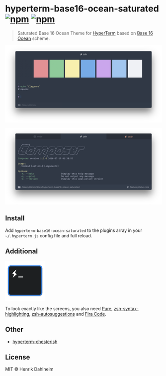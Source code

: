 # hyperterm-base16-ocean-saturated [![npm](https://img.shields.io/npm/v/hyperterm-base16-ocean-saturated.svg?maxAge=86400?style=flat-square)](https://www.npmjs.com/package/hyperterm-base16-ocean-saturated)  [![npm](https://img.shields.io/npm/dt/hyperterm-base16-ocean-saturated.svg?maxAge=86400?style=flat-square)](https://www.npmjs.com/package/hyperterm-base16-ocean-saturated)

> Saturated Base 16 Ocean Theme for [HyperTerm](https://hyperterm.org) based on [Base 16 Ocean](https://github.com/dunovank/oceans16-syntax) scheme.

![](screen.png)

![](screen_status.png)


## Install

Add `hyperterm-base16-ocean-saturated` to the plugins array in your `~/.hyperterm.js` config file and full reload.


## Additional

<p><a href="/screen_icon.png" target="_blank"><img src="/screen_icon.png" height="128" alt="" style="max-width:100%;"></a></p>

To look exactly like the screens, you also need [Pure](https://github.com/sindresorhus/pure), [zsh-syntax-highlighting](https://github.com/zsh-users/zsh-syntax-highlighting), [zsh-autosuggestions](https://github.com/zsh-users/zsh-autosuggestions) and [Fira Code](https://github.com/tonsky/FiraCode).


## Other

* [hyperterm-chesterish](https://github.com/henrikdahl/hyperterm-chesterish)


## License

MIT © Henrik Dahlheim

